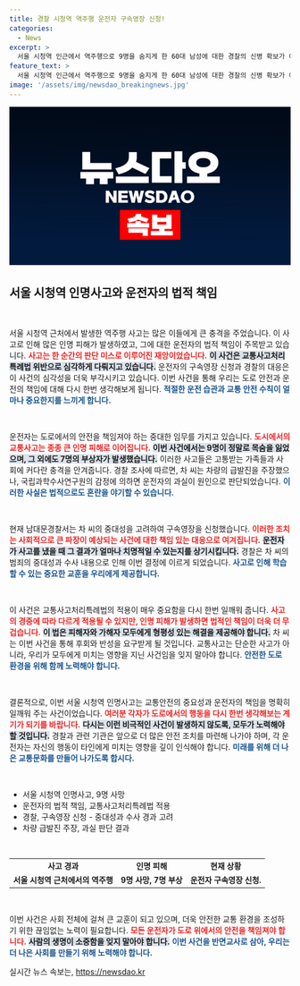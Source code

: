 ```yaml
---
title: 경찰 시청역 역주행 운전자 구속영장 신청!
categories:
  - News
excerpt: >
  서울 시청역 인근에서 역주행으로 9명을 숨지게 한 60대 남성에 대한 경찰의 신병 확보가 이뤄졌습니다. 사고 원인은 운전자 과실로 확인됐으며, 구속영장 신청이 진행되었습니다. 누가 책임을 질 것인가? 클릭해서 사건의 전말을 확인하세요!
feature_text: >
  서울 시청역 인근에서 역주행으로 9명을 숨지게 한 60대 남성에 대한 경찰의 신병 확보가 이뤄졌습니다. 사고 원인은 운전자 과실로 확인됐으며, 구속영장 신청이 진행되었습니다. 누가 책임을 질 것인가? 클릭해서 사건의 전말을 확인하세요!
image: '/assets/img/newsdao_breakingnews.jpg'
---
```


<p><img src="/assets/img/newsdao_breakingnews.jpg" alt="cryptoinkorea 속보" /></p>

<h2 data-ke-size="size26">서울 시청역 인명사고와 운전자의 법적 책임</h2>

<p data-ke-size="size16">&nbsp;</p>

<p>서울 시청역 근처에서 발생한 역주행 사고는 많은 이들에게 큰 충격을 주었습니다. 이 사고로 인해 많은 인명 피해가 발생하였고, 그에 대한 운전자의 법적 책임이 주목받고 있습니다. <b><span style="color: #ee2323;">사고는 한 순간의 판단 미스로 이루어진 재앙이었습니다.</span></b> <b><span style="background-color: #21538527;">이 사건은 교통사고처리특례법 위반으로 심각하게 다뤄지고 있습니다.</span></b> 운전자의 구속영장 신청과 경찰의 대응은 이 사건의 심각성을 더욱 부각시키고 있습니다. 이번 사건을 통해 우리는 도로 안전과 운전의 책임에 대해 다시 한번 생각해보게 됩니다. <b><span style="color: #1a5490;">적절한 운전 습관과 교통 안전 수칙이 얼마나 중요한지를 느끼게 합니다.</span></b></p>

<p data-ke-size="size16">&nbsp;</p>

<p>운전자는 도로에서의 안전을 책임져야 하는 중대한 임무를 가지고 있습니다. <b><span style="color: #ee2323;">도시에서의 교통사고는 종종 큰 인명 피해로 이어집니다.</span></b> <b><span style="background-color: #21538527;">이번 사건에서는 9명이 정말로 목숨을 잃었으며, 그 외에도 7명의 부상자가 발생했습니다.</span></b> 이러한 사고들은 고통받는 가족들과 사회에 커다란 충격을 안겨줍니다. 경찰 조사에 따르면, 차 씨는 차량의 급발진을 주장했으나, 국립과학수사연구원의 감정에 의하면 운전자의 과실이 원인으로 판단되었습니다. <b><span style="color: #1a5490;">이러한 사실은 법적으로도 혼란을 야기할 수 있습니다.</span></b></p>

<p data-ke-size="size16">&nbsp;</p>

<p>현재 남대문경찰서는 차 씨의 중대성을 고려하여 구속영장을 신청했습니다. <b><span style="color: #ee2323;">이러한 조치는 사회적으로 큰 파장이 예상되는 사건에 대한 책임 있는 대응으로 여겨집니다.</span></b> <b><span style="background-color: #21538527;">운전자가 사고를 냈을 때 그 결과가 얼마나 치명적일 수 있는지를 상기시킵니다.</span></b> 경찰은 차 씨의 범죄의 중대성과 수사 내용으로 인해 이번 결정에 이르게 되었습니다. <b><span style="color: #1a5490;">사고로 인해 학습할 수 있는 중요한 교훈을 우리에게 제공합니다.</span></b></p>

<p data-ke-size="size16">&nbsp;</p>

<p>이 사건은 교통사고처리특례법의 적용이 매우 중요함을 다시 한번 일깨워 줍니다. <b><span style="color: #ee2323;">사고의 경중에 따라 다르게 적용될 수 있지만, 인명 피해가 발생하면 법적인 책임이 더욱 더 무겁습니다.</span></b> <b><span style="background-color: #21538527;">이 법은 피해자와 가해자 모두에게 형평성 있는 해결을 제공해야 합니다.</span></b> 차 씨는 이번 사건을 통해 후회와 반성을 요구받게 될 것입니다. 교통사고는 단순한 사고가 아니라, 우리가 모두에게 미치는 영향을 지닌 사건임을 잊지 말아야 합니다. <b><span style="color: #1a5490;">안전한 도로 환경을 위해 함께 노력해야 합니다.</span></b></p>

<p data-ke-size="size16">&nbsp;</p>

<p>결론적으로, 이번 서울 시청역 인명사고는 교통안전의 중요성과 운전자의 책임을 명확히 일깨워 주는 사건이었습니다. <b><span style="color: #ee2323;">여러분 각자가 도로에서의 행동을 다시 한번 생각해보는 계기가 되기를 바랍니다.</span></b> <b><span style="background-color: #21538527;">다시는 이런 비극적인 사건이 발생하지 않도록, 모두가 노력해야 할 것입니다.</span></b> 경찰과 관련 기관은 앞으로 더 많은 안전 조치를 마련해 나가야 하며, 각 운전자는 자신의 행동이 타인에게 미치는 영향을 깊이 인식해야 합니다. <b><span style="color: #1a5490;">미래를 위해 더 나은 교통문화를 만들어 나가도록 합시다.</span></b></p>

<p data-ke-size="size16">&nbsp;</p>

<ul>
  <li>서울 시청역 인명사고, 9명 사망</li>
  <li>운전자의 법적 책임, 교통사고처리특례법 적용</li>
  <li>경찰, 구속영장 신청 - 중대성과 수사 경과 고려</li>
  <li>차량 급발진 주장, 과실 판단 결과</li>
</ul>

<p data-ke-size="size16">&nbsp;</p>

<table style="width: 100%; border-collapse: collapse;">
  <tr>
    <td style="text-align: center; height: 17px;">
      <b>사고 경과</b>
    </td>
    <td style="text-align: center; height: 17px;">
      <b>인명 피해</b>
    </td>
    <td style="text-align: center; height: 17px;">
      <b>현재 상황</b>
    </td>
  </tr>
  <tr>
    <td style="text-align: center; height: 17px;">
      <b>서울 시청역 근처에서의 역주행</b>
    </td>
    <td style="text-align: center; height: 17px;">
      <b>9명 사망, 7명 부상</b>
    </td>
    <td style="text-align: center; height: 17px;">
      <b>운전자 구속영장 신청.</b>
    </td>
  </tr>
</table>

<p data-ke-size="size16">&nbsp;</p>

<p>이번 사건은 사회 전체에 걸쳐 큰 교훈이 되고 있으며, 더욱 안전한 교통 환경을 조성하기 위한 끊임없는 노력이 필요합니다. <b><span style="color: #ee2323;">모든 운전자가 도로 위에서의 안전을 책임져야 합니다.</span></b> <b><span style="background-color: #21538527;">사람의 생명이 소중함을 잊지 말아야 합니다.</span></b> <b><span style="color: #1a5490;">이번 사건을 반면교사로 삼아, 우리는 더 나은 사회를 만들기 위해 노력해야 합니다.</span></b></p>
실시간 뉴스 속보는, <a href="https://newsdao.kr" rel="dofollow">https://newsdao.kr</a>


